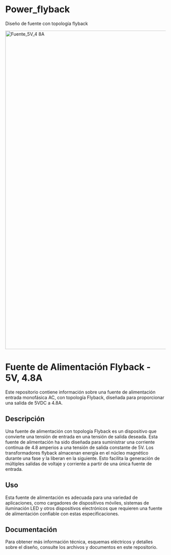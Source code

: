 # Power_flyback
Diseño de fuente con topología flyback

<img width="1000" alt="Fuente_5V_4 8A" src="https://github.com/AlanRavelo/Power_flyback_4.8A/assets/88397949/fb821288-8b77-4366-9bef-5bbf648218e7">




# Fuente de Alimentación Flyback - 5V, 4.8A

Este repositorio contiene información sobre una fuente de alimentación entrada monofásica AC, con topología Flyback, diseñada para proporcionar una salida de 5VDC a 4.8A.

## Descripción

Una fuente de alimentación con topología Flyback es un dispositivo que convierte una tensión de entrada en una tensión de salida deseada. Esta fuente de alimentación ha sido diseñada para suministrar una corriente continua de 4.8 amperios a una tensión de salida constante de 5V.
Los transformadores flyback almacenan energía en el núcleo magnético durante una fase y la liberan en la siguiente. Esto facilita la generación de múltiples salidas de voltaje y corriente a partir de una única fuente de entrada. 
 
## Uso

Esta fuente de alimentación es adecuada para una variedad de aplicaciones, como cargadores de dispositivos móviles, sistemas de iluminación LED y otros dispositivos electrónicos que requieren una fuente de alimentación confiable con estas especificaciones.

## Documentación

Para obtener más información técnica, esquemas eléctricos y detalles sobre el diseño, consulte los archivos y documentos en este repositorio.
